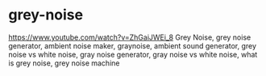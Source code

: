 # grey-noise
https://www.youtube.com/watch?v=ZhGaiJWEi_8 Grey Noise, grey noise generator, ambient noise maker, graynoise, ambient sound generator, grey noise vs white noise, gray noise generator, gray noise vs white noise, what is grey noise, grey noise machine

